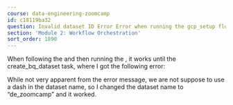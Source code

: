 ```yaml
---
course: data-engineering-zoomcamp
id: c18119ba32
question: Invalid dataset ID Error Error when running the gcp_setup flow
section: 'Module 2: Workflow Orchestration'
sort_order: 1890
---
```


When following the  and then running the ,  it works until the create_bq_dataset task, where I got the following error:

While not very apparent from the error message, we are not suppose to use a dash in the dataset name, so I changed the dataset name to “de_zoomcamp” and it worked.

